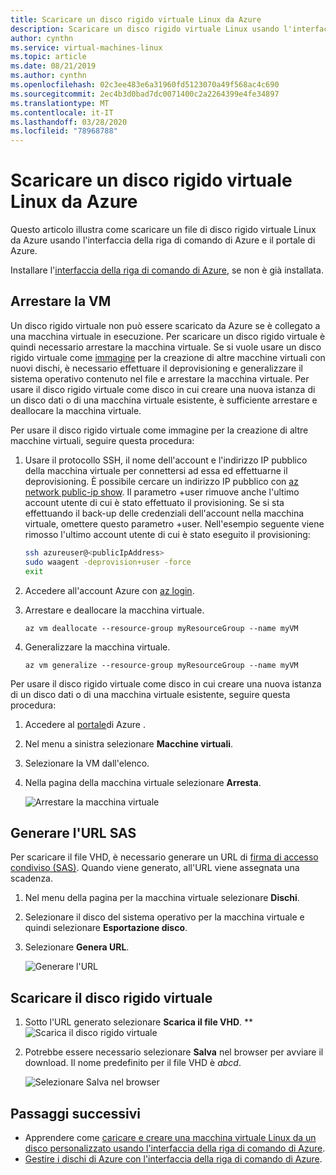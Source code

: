 ```yaml
---
title: Scaricare un disco rigido virtuale Linux da Azure
description: Scaricare un disco rigido virtuale Linux usando l'interfaccia della riga di comando di Azure e il portale di Azure.
author: cynthn
ms.service: virtual-machines-linux
ms.topic: article
ms.date: 08/21/2019
ms.author: cynthn
ms.openlocfilehash: 02c3ee483e6a31960fd5123070a49f568ac4c690
ms.sourcegitcommit: 2ec4b3d0bad7dc0071400c2a2264399e4fe34897
ms.translationtype: MT
ms.contentlocale: it-IT
ms.lasthandoff: 03/28/2020
ms.locfileid: "78968788"
---
```

# <a name="download-a-linux-vhd-from-azure"></a>Scaricare un disco rigido virtuale Linux da Azure

Questo articolo illustra come scaricare un file di disco rigido virtuale Linux da Azure usando l'interfaccia della riga di comando di Azure e il portale di Azure. 

Installare l'[interfaccia della riga di comando di Azure](https://docs.microsoft.com/cli/azure/install-az-cli2), se non è già installata.

## <a name="stop-the-vm"></a>Arrestare la VM

Un disco rigido virtuale non può essere scaricato da Azure se è collegato a una macchina virtuale in esecuzione. Per scaricare un disco rigido virtuale è quindi necessario arrestare la macchina virtuale. Se si vuole usare un disco rigido virtuale come [immagine](tutorial-custom-images.md) per la creazione di altre macchine virtuali con nuovi dischi, è necessario effettuare il deprovisioning e generalizzare il sistema operativo contenuto nel file e arrestare la macchina virtuale. Per usare il disco rigido virtuale come disco in cui creare una nuova istanza di un disco dati o di una macchina virtuale esistente, è sufficiente arrestare e deallocare la macchina virtuale.

Per usare il disco rigido virtuale come immagine per la creazione di altre macchine virtuali, seguire questa procedura:

1. Usare il protocollo SSH, il nome dell'account e l'indirizzo IP pubblico della macchina virtuale per connettersi ad essa ed effettuarne il deprovisioning. È possibile cercare un indirizzo IP pubblico con [az network public-ip show](https://docs.microsoft.com/cli/azure/network/public-ip#az-network-public-ip-show). Il parametro +user rimuove anche l'ultimo account utente di cui è stato effettuato il provisioning. Se si sta effettuando il back-up delle credenziali dell'account nella macchina virtuale, omettere questo parametro +user. Nell'esempio seguente viene rimosso l'ultimo account utente di cui è stato eseguito il provisioning:

    ```bash
    ssh azureuser@<publicIpAddress>
    sudo waagent -deprovision+user -force
    exit 
    ```

2. Accedere all'account Azure con [az login](https://docs.microsoft.com/cli/azure/reference-index).
3. Arrestare e deallocare la macchina virtuale.

    ```azurecli
    az vm deallocate --resource-group myResourceGroup --name myVM
    ```

4. Generalizzare la macchina virtuale. 

    ```azurecli
    az vm generalize --resource-group myResourceGroup --name myVM
    ``` 

Per usare il disco rigido virtuale come disco in cui creare una nuova istanza di un disco dati o di una macchina virtuale esistente, seguire questa procedura:

1.  Accedere al [portale](https://portal.azure.com/)di Azure .
2.  Nel menu a sinistra selezionare **Macchine virtuali**.
3.  Selezionare la VM dall'elenco.
4.  Nella pagina della macchina virtuale selezionare **Arresta**.

    ![Arrestare la macchina virtuale](./media/download-vhd/export-stop.png)

## <a name="generate-sas-url"></a>Generare l'URL SAS

Per scaricare il file VHD, è necessario generare un URL di [firma di accesso condiviso (SAS)](../../storage/common/storage-dotnet-shared-access-signature-part-1.md?toc=%2fazure%2fvirtual-machines%2fwindows%2ftoc.json). Quando viene generato, all'URL viene assegnata una scadenza.

1.  Nel menu della pagina per la macchina virtuale selezionare **Dischi**.
2.  Selezionare il disco del sistema operativo per la macchina virtuale e quindi selezionare **Esportazione disco**.
3.  Selezionare **Genera URL**.

    ![Generare l'URL](./media/download-vhd/export-generate.png)

## <a name="download-vhd"></a>Scaricare il disco rigido virtuale

1.  Sotto l'URL generato selezionare **Scarica il file VHD**.
**
    ![Scarica il disco rigido virtuale](./media/download-vhd/export-download.png)

2.  Potrebbe essere necessario selezionare **Salva** nel browser per avviare il download. Il nome predefinito per il file VHD è *abcd*.

    ![Selezionare Salva nel browser](./media/download-vhd/export-save.png)

## <a name="next-steps"></a>Passaggi successivi

- Apprendere come [caricare e creare una macchina virtuale Linux da un disco personalizzato usando l'interfaccia della riga di comando di Azure](upload-vhd.md?toc=%2fazure%2fvirtual-machines%2flinux%2ftoc.json). 
- [Gestire i dischi di Azure con l'interfaccia della riga di comando di Azure](tutorial-manage-disks.md?toc=%2fazure%2fvirtual-machines%2flinux%2ftoc.json).

